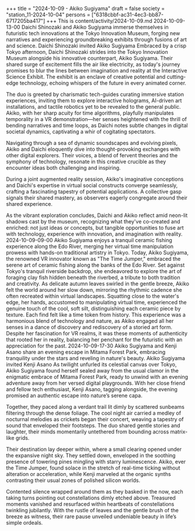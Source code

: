 +++
title = "2024-10-09 - Akiko Sugiyama"
draft = false
society = "station_11-2024-10-04"
persons = ["6318cbbf-ac31-4ec3-bb87-6717205ba417"]
+++
This is content/activity/2024-10-09.md
2024-10-09-13-00
Daichi Shinozaki and Akiko Sugiyama immerse themselves in futuristic tech innovations at the Tokyo Innovation Museum, forging new narratives and experiencing groundbreaking exhibits through fusions of art and science.
Daichi Shinozaki invited Akiko Sugiyama
Embraced by a crisp Tokyo afternoon, Daichi Shinozaki strides into the Tokyo Innovation Museum alongside his innovative counterpart, Akiko Sugiyama. Their shared surge of excitement fills the air like electricity, as today's journey promises to blur the lines between imagination and reality at the Interactive Science Exhibit. The exhibit is an enclave of creative potential and cutting-edge technology, echoing whispers of the future in every animated corner.

The duo is greeted by charismatic tech-guides curating immersive station experiences, inviting them to explore interactive holograms, AI-driven art installations, and tactile robotics yet to be revealed to the general public. Akiko, with her sharp acuity for time algorithms, playfully manipulates temporality in a VR demonstration—her senses heightened with the thrill of bending narratives and time loops, as Daichi notes subtle changes in digital societal dynamics, captivating a whir of cogitating spectators.

Navigating through a sea of dynamic soundscapes and evolving pixels, Akiko and Daichi eloquently dive into thought-provoking exchanges with other digital explorers. Their voices, a blend of fervent theories and the symphony of technology, resonate in this creative crucible as they encounter ideas both challenging and inspiring. 

During a joint augmented reality session, Akiko's imaginative conceptions and Daichi's expertise in virtual social constructs converge seamlessly, crafting a fascinating tapestry of potential applications. A collective gasp signals their shared mastery, as observers eagerly congregate around their shared experience.

As the vibrant exploration concludes, Daichi and Akiko reflect amid neon-lit shadows cast by the museum, recognizing what they've co-created and enriched: not just ideas or concepts, but tangible opportunities to fuse art with technology, experience with innovation, and imagination with reality.
2024-10-09-09-00
Akiko Sugiyama enjoys a tranquil ceramic fishing experience along the Edo River, merging her virtual time manipulation prowess with hands-on traditional artistry in Tokyo.
Today, Akiko Sugiyama, the renowned VR innovator known as "The Time Jumper," embraced the serene art of ceramic fishing along the banks of the Edo River. Set against Tokyo's tranquil riverside backdrop, she endeavored to explore the art of foraging clay fish hidden beneath the riverbed, a tribute to both tradition and creativity. As delicate autumn leaves swirled in the gentle breeze, Akiko felt the world around her slow down, mirroring the rhythmic cadence she often recreated within virtual landscapes. Squatting close to the water's edge, her hands, accustomed to manipulating virtual time, experienced the genuine touch of the cool, soft silt, distinguishing each ceramic piece by texture. Each find felt like a time token from history. This experience was a harmonious blend of technology and nature, as Akiko engaged all her senses in a dance of discovery and rediscovery of a storied art form. Despite her fascination for VR realms, it was these moments of authenticity that rooted her in reality, balancing her penchant for the futuristic with an appreciation for the past.
2024-10-09-17-30
Akiko Sugiyama and Kenji Asano share an evening escape in Mitama Forest Park, embracing tranquility under the stars and reveling in nature's beauty.
Akiko Sugiyama invited Kenji Asano
As twilight unfurled its celestial canvas over Tokyo, Akiko Sugiyama found herself sealed away from the usual clamor in the enigmatic embrace of Mitama Forest Park, ready to unwind with an evening adventure away from her versed digital playgrounds. With her close friend and fellow tech enthusiast, Kenji Asano, tagging alongside, the evening promised an authentic escape into nature’s serene capa.

Together, they paced along a verdant trail lit dimly by scattered sunbeams filtering through the dense foliage. The cool night air carried a medley of nocturnal melodies as crickets began their concert, weaving a tapestry of sound that enveloped their footsteps. The duo shared gentle stories and laughter, their minds momentarily untethered from bounding across matrix-like grids.

Their destination lay deeper within, where a small clearing opened under the expansive night sky. They settled down, enveloped in the soothing presence of towering pines mingling with starry luminescence. Akiko, ever the Time Jumper, found solace in the stretch of real-time ticking without alteration or acceleration, while Kenji marveled at the organic synths contrasting their usual zones of polished silicon worlds.

Contented silence wrapped around them as they basked in the now, each taking turns pointing out constellations dimly etched above. Treasured moments vanished and resurfaced within heartbeats of constellations twinkling jubilantly. With the rustle of leaves and the gentle brush of the breeze as witness, their rare pause unveiled undeniable beauty in life’s simple ordeals.
